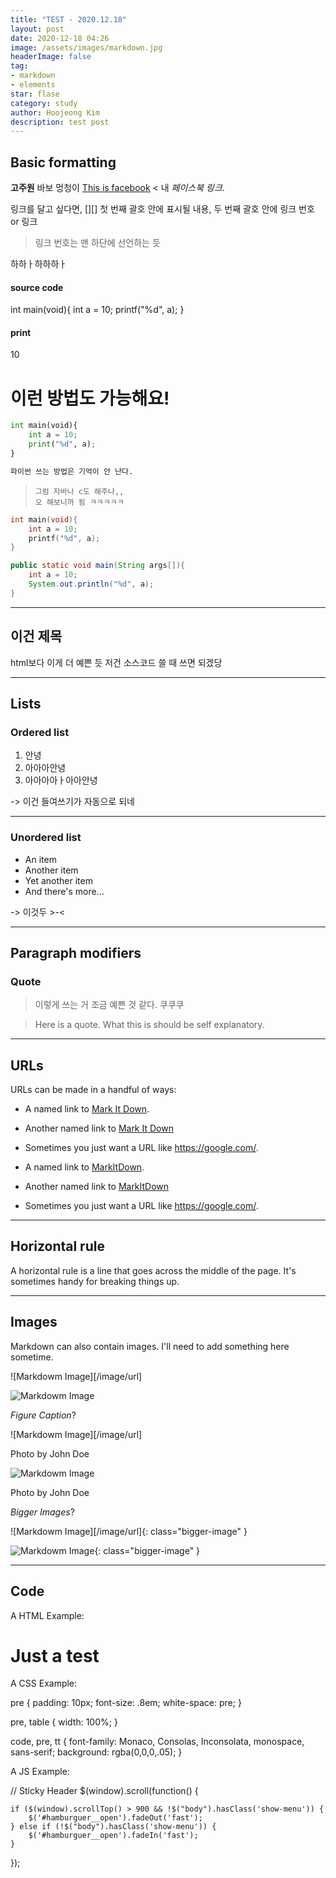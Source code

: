 ```yaml
---
title: "TEST - 2020.12.18"
layout: post
date: 2020-12-18 04:26
image: /assets/images/markdown.jpg
headerImage: false
tag:
- markdown
- elements
star: flase
category: study
author: Hoojeong Kim
description: test post
---
```


## Basic formatting

**고주원** 바보 멍청이 [This is facebook][1] < 내 *페이스북 링크*.

링크를 달고 싶다면, [][] 첫 번째 괄호 안에 표시될 내용, 두 번째 괄호 안에 링크 번호 or 링크
> 링크 번호는 맨 하단에 선언하는 듯

하하ㅏ하하하ㅏ

#### source code


int main(void){
    int a = 10;
    printf("%d", a);
}


#### print


10


# 이런 방법도 가능해요!

```python
int main(void){
    int a = 10;
    print("%d", a);
}

파이썬 쓰는 방법은 기억이 안 난다.
```

> ``` 뒤에 python 키워드를 붙이면, python 언어 스타일에 맞게 강조해줌
> 그럼 자바나 c도 해주나,,
> 오 해보니까 됨 ㅋㅋㅋㅋㅋ

```c
int main(void){
    int a = 10;
    printf("%d", a);
}
```

```java
public static void main(String args[]){
    int a = 10;
    System.out.println("%d", a);
}
```

---

## 이건 제목

html보다 이게 더 예쁜 듯
저건 소스코드 쓸 때 쓰면 되겠당

---

## Lists

### Ordered list

1. 안녕
2. 아아아안녕
3. 아아아아ㅏ아아안녕

-> 이건 들여쓰기가 자동으로 되네

---

### Unordered list

* An item
* Another item
* Yet another item
* And there's more...

-> 이것두 >-<

---

## Paragraph modifiers

### Quote

> 이렇게 쓰는 거 조금 예쁜 것 같다. 쿠쿠쿠


> Here is a quote. What this is should be self explanatory.


---

## URLs

URLs can be made in a handful of ways:

* A named link to [Mark It Down][3].
* Another named link to [Mark It Down](https://google.com/)
* Sometimes you just want a URL like <https://google.com/>.

* A named link to [MarkItDown][3].
* Another named link to [MarkItDown](https://google.com/)
* Sometimes you just want a URL like <https://google.com/>.

---

## Horizontal rule

A horizontal rule is a line that goes across the middle of the page.
It's sometimes handy for breaking things up.


---

## Images

Markdown can also contain images. I'll need to add something here sometime.


![Markdowm Image][/image/url]


![Markdowm Image][5]

*Figure Caption*?


![Markdowm Image][/image/url]
<figcaption class="caption">Photo by John Doe</figcaption>


![Markdowm Image][5]
<figcaption class="caption">Photo by John Doe</figcaption>

*Bigger Images*?


![Markdowm Image][/image/url]{: class="bigger-image" }


![Markdowm Image][5]{: class="bigger-image" }

---

## Code

A HTML Example:


<!DOCTYPE html>
<html lang="en">
<head>
    <meta charset="UTF-8">
    <title>Document</title>
</head>
<body>
    <h1>Just a test</h1>
</body>
</html>


A CSS Example:


pre {
    padding: 10px;
    font-size: .8em;
    white-space: pre;
}

pre, table {
    width: 100%;
}

code, pre, tt {
    font-family: Monaco, Consolas, Inconsolata, monospace, sans-serif;
    background: rgba(0,0,0,.05);
}


A JS Example:


// Sticky Header
$(window).scroll(function() {

    if ($(window).scrollTop() > 900 && !$("body").hasClass('show-menu')) {
        $('#hamburguer__open').fadeOut('fast');
    } else if (!$("body").hasClass('show-menu')) {
        $('#hamburguer__open').fadeIn('fast');
    }

});


[1]: https://facebook.com/gnwjd309
[2]: https://www.fileformat.info/info/unicode/char/2163/index.htm
[3]: https://daringfireball.net/projects/markdown/basics
[4]: https://daringfireball.net/projects/markdown/syntax
[5]: https://kune.fr/wp-content/uploads/2013/10/ghost-blog.jpg